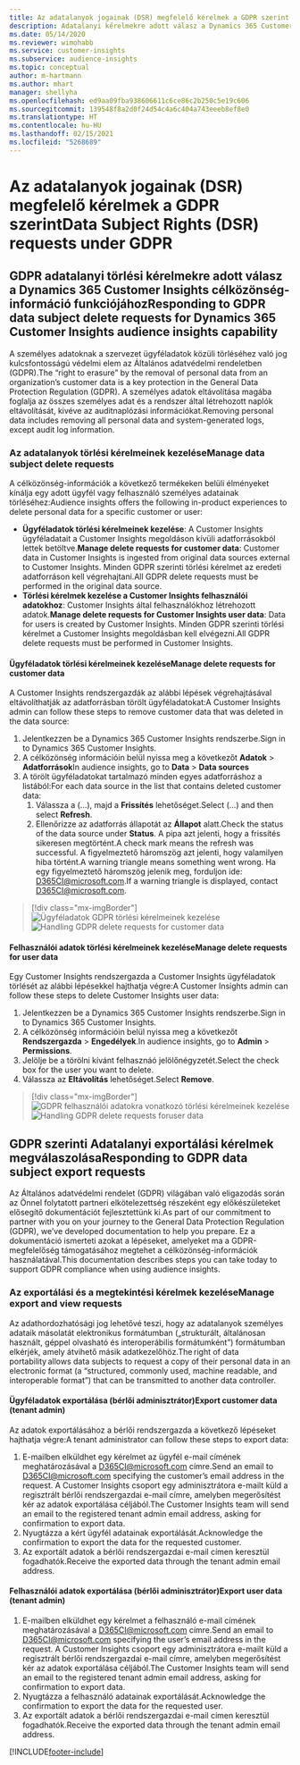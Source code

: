 ```yaml
---
title: Az adatalanyok jogainak (DSR) megfelelő kérelmek a GDPR szerint | Microsoft Docs
description: Adatalanyi kérelmekre adott válasz a Dynamics 365 Customer Insights célközönség-információ funkciójához.
ms.date: 05/14/2020
ms.reviewer: wimohabb
ms.service: customer-insights
ms.subservice: audience-insights
ms.topic: conceptual
author: m-hartmann
ms.author: mhart
manager: shellyha
ms.openlocfilehash: ed9aa09fba938606611c6ce86c2b250c5e19c606
ms.sourcegitcommit: 139548f8a2d0f24d54c4a6c404a743eeeb8ef8e0
ms.translationtype: HT
ms.contentlocale: hu-HU
ms.lasthandoff: 02/15/2021
ms.locfileid: "5268689"
---
```

# <a name="data-subject-rights-dsr-requests-under-gdpr"></a><span data-ttu-id="815e1-103">Az adatalanyok jogainak (DSR) megfelelő kérelmek a GDPR szerint</span><span class="sxs-lookup"><span data-stu-id="815e1-103">Data Subject Rights (DSR) requests under GDPR</span></span>

## <a name="responding-to-gdpr-data-subject-delete-requests-for-dynamics-365-customer-insights-audience-insights-capability"></a><span data-ttu-id="815e1-104">GDPR adatalanyi törlési kérelmekre adott válasz a Dynamics 365 Customer Insights célközönség-információ funkciójához</span><span class="sxs-lookup"><span data-stu-id="815e1-104">Responding to GDPR data subject delete requests for Dynamics 365 Customer Insights audience insights capability</span></span>

<span data-ttu-id="815e1-105">A személyes adatoknak a szervezet ügyféladatok közüli törléséhez való jog kulcsfontosságú védelmi elem az Általános adatvédelmi rendeletben (GDPR).</span><span class="sxs-lookup"><span data-stu-id="815e1-105">The “right to erasure” by the removal of personal data from an organization’s customer data is a key protection in the General Data Protection Regulation (GDPR).</span></span> <span data-ttu-id="815e1-106">A személyes adatok eltávolítása magába foglalja az összes személyes adat és a rendszer által létrehozott naplók eltávolítását, kivéve az auditnaplózási információkat.</span><span class="sxs-lookup"><span data-stu-id="815e1-106">Removing personal data includes removing all personal data and system-generated logs, except audit log information.</span></span>

### <a name="manage-data-subject-delete-requests"></a><span data-ttu-id="815e1-107">Az adatalanyok törlési kérelmeinek kezelése</span><span class="sxs-lookup"><span data-stu-id="815e1-107">Manage data subject delete requests</span></span>

<span data-ttu-id="815e1-108">A célközönség-információk a következő termékeken belüli élményeket kínálja egy adott ügyfél vagy felhasználó személyes adatainak törléséhez:</span><span class="sxs-lookup"><span data-stu-id="815e1-108">Audience insights offers the following in-product experiences to delete personal data for a specific customer or user:</span></span>

- <span data-ttu-id="815e1-109">**Ügyféladatok törlési kérelmeinek kezelése**: A Customer Insights ügyféladatait a Customer Insights megoldáson kívüli adatforrásokból lettek betöltve.</span><span class="sxs-lookup"><span data-stu-id="815e1-109">**Manage delete requests for customer data**: Customer data in Customer Insights is ingested from original data sources external to Customer Insights.</span></span> <span data-ttu-id="815e1-110">Minden GDPR szerinti törlési kérelmet az eredeti adatforráson kell végrehajtani.</span><span class="sxs-lookup"><span data-stu-id="815e1-110">All GDPR delete requests must be performed in the original data source.</span></span>
- <span data-ttu-id="815e1-111">**Törlési kérelmek kezelése a Customer Insights felhasználói adatokhoz**: Customer Insights által felhasználókhoz létrehozott adatok.</span><span class="sxs-lookup"><span data-stu-id="815e1-111">**Manage delete requests for Customer Insights user data**: Data for users is created by Customer Insights.</span></span> <span data-ttu-id="815e1-112">Minden GDPR szerinti törlési kérelmet a Customer Insights megoldásban kell elvégezni.</span><span class="sxs-lookup"><span data-stu-id="815e1-112">All GDPR delete requests must be performed in Customer Insights.</span></span>

#### <a name="manage-delete-requests-for-customer-data"></a><span data-ttu-id="815e1-113">Ügyféladatok törlési kérelmeinek kezelése</span><span class="sxs-lookup"><span data-stu-id="815e1-113">Manage delete requests for customer data</span></span>

<span data-ttu-id="815e1-114">A Customer Insights rendszergazdák az alábbi lépések végrehajtásával eltávolíthatják az adatforrásban törölt ügyféladatokat:</span><span class="sxs-lookup"><span data-stu-id="815e1-114">A Customer Insights admin can follow these steps to remove customer data that was deleted in the data source:</span></span>

1. <span data-ttu-id="815e1-115">Jelentkezzen be a Dynamics 365 Customer Insights rendszerbe.</span><span class="sxs-lookup"><span data-stu-id="815e1-115">Sign in to Dynamics 365 Customer Insights.</span></span>
2. <span data-ttu-id="815e1-116">A célközönség információin belül nyissa meg a következőt **Adatok** > **Adatforrások**</span><span class="sxs-lookup"><span data-stu-id="815e1-116">In audience insights, go to **Data** > **Data sources**</span></span>
3. <span data-ttu-id="815e1-117">A törölt ügyféladatokat tartalmazó minden egyes adatforráshoz a listából:</span><span class="sxs-lookup"><span data-stu-id="815e1-117">For each data source in the list that contains deleted customer data:</span></span>
   1. <span data-ttu-id="815e1-118">Válassza a (...), majd a **Frissítés** lehetőséget.</span><span class="sxs-lookup"><span data-stu-id="815e1-118">Select (...) and then select **Refresh**.</span></span>
   2. <span data-ttu-id="815e1-119">Ellenőrizze az adatforrás állapotát az **Állapot** alatt.</span><span class="sxs-lookup"><span data-stu-id="815e1-119">Check the status of the data source under **Status**.</span></span> <span data-ttu-id="815e1-120">A pipa azt jelenti, hogy a frissítés sikeresen megtörtént.</span><span class="sxs-lookup"><span data-stu-id="815e1-120">A check mark means the refresh was successful.</span></span> <span data-ttu-id="815e1-121">A figyelmeztető háromszög azt jelenti, hogy valamilyen hiba történt.</span><span class="sxs-lookup"><span data-stu-id="815e1-121">A warning triangle means something went wrong.</span></span> <span data-ttu-id="815e1-122">Ha egy figyelmeztető háromszög jelenik meg, forduljon ide: D365CI@microsoft.com.</span><span class="sxs-lookup"><span data-stu-id="815e1-122">If a warning triangle is displayed, contact D365CI@microsoft.com.</span></span>

> [!div class="mx-imgBorder"]
> <span data-ttu-id="815e1-123">![Ügyféladatok GDPR törlési kérelmeinek kezelése](media/gdpr-data-sources.png "Ügyféladatok GDPR törlési kérelmeinek kezelése")</span><span class="sxs-lookup"><span data-stu-id="815e1-123">![Handling GDPR delete requests for customer data](media/gdpr-data-sources.png "Handling GDPR delete requests for customer data")</span></span>

#### <a name="manage-delete-requests-for-user-data"></a><span data-ttu-id="815e1-124">Felhasználói adatok törlési kérelmeinek kezelése</span><span class="sxs-lookup"><span data-stu-id="815e1-124">Manage delete requests for user data</span></span>

<span data-ttu-id="815e1-125">Egy Customer Insights rendszergazda a Customer Insights ügyféladatok törlését az alábbi lépésekkel hajthatja végre:</span><span class="sxs-lookup"><span data-stu-id="815e1-125">A Customer Insights admin can follow these steps to delete Customer Insights user data:</span></span>

1. <span data-ttu-id="815e1-126">Jelentkezzen be a Dynamics 365 Customer Insights rendszerbe.</span><span class="sxs-lookup"><span data-stu-id="815e1-126">Sign in to Dynamics 365 Customer Insights.</span></span>
2. <span data-ttu-id="815e1-127">A célközönség információin belül nyissa meg a következőt **Rendszergazda** > **Engedélyek**.</span><span class="sxs-lookup"><span data-stu-id="815e1-127">In audience insights, go to **Admin** > **Permissions**.</span></span>
3. <span data-ttu-id="815e1-128">Jelölje be a törölni kívánt felhasznáó jelölőnégyzetét.</span><span class="sxs-lookup"><span data-stu-id="815e1-128">Select the check box for the user you want to delete.</span></span>
4. <span data-ttu-id="815e1-129">Válassza az **Eltávolítás** lehetőséget.</span><span class="sxs-lookup"><span data-stu-id="815e1-129">Select **Remove**.</span></span>

> [!div class="mx-imgBorder"]
> <span data-ttu-id="815e1-130">![GDPR felhasználói adatokra vonatkozó törlési kérelmeinek kezelése](media/gdpr-permissions.png "GDPR felhasználói adatokra vonatkozó törlési kérelmeinek kezelése")</span><span class="sxs-lookup"><span data-stu-id="815e1-130">![Handling GDPR delete requests foruser data](media/gdpr-permissions.png "Handling GDPR delete requests for user data")</span></span>

## <a name="responding-to-gdpr-data-subject-export-requests"></a><span data-ttu-id="815e1-131">GDPR szerinti Adatalanyi exportálási kérelmek megválaszolása</span><span class="sxs-lookup"><span data-stu-id="815e1-131">Responding to GDPR data subject export requests</span></span>

<span data-ttu-id="815e1-132">Az Általános adatvédelmi rendelet (GDPR) világában való eligazodás során az Önnel folytatott partneri elkötelezettség részeként egy előkészületeket elősegítő dokumentációt fejlesztettünk ki.</span><span class="sxs-lookup"><span data-stu-id="815e1-132">As part of our commitment to partner with you on your journey to the General Data Protection Regulation (GDPR), we’ve developed documentation to help you prepare.</span></span> <span data-ttu-id="815e1-133">Ez a dokumentáció ismerteti azokat a lépéseket, amelyeket ma a GDPR-megfelelőség támogatásához megtehet a célközönség-információk használatával.</span><span class="sxs-lookup"><span data-stu-id="815e1-133">This documentation describes steps you can take today to support GDPR compliance when using audience insights.</span></span>

### <a name="manage-export-and-view-requests"></a><span data-ttu-id="815e1-134">Az exportálási és a megtekintési kérelmek kezelése</span><span class="sxs-lookup"><span data-stu-id="815e1-134">Manage export and view requests</span></span>

<span data-ttu-id="815e1-135">Az adathordozhatósági jog lehetővé teszi, hogy az adatalanyok személyes adataik másolatát elektronikus formátumban („strukturált, általánosan használt, géppel olvasható és interoperábilis formátumként”) formátumban elkérjék, amely átvihető másik adatkezelőhöz.</span><span class="sxs-lookup"><span data-stu-id="815e1-135">The right of data portability allows data subjects to request a copy of their personal data in an electronic format (a “structured, commonly used, machine readable, and interoperable format”) that can be transmitted to another data controller.</span></span>

#### <a name="export-customer-data-tenant-admin"></a><span data-ttu-id="815e1-136">Ügyféladatok exportálása (bérlői adminisztrátor)</span><span class="sxs-lookup"><span data-stu-id="815e1-136">Export customer data (tenant admin)</span></span>

<span data-ttu-id="815e1-137">Az adatok exportálásához a bérlői rendszergazda a következő lépéseket hajthatja végre:</span><span class="sxs-lookup"><span data-stu-id="815e1-137">A tenant administrator can follow these steps to export data:</span></span>

1. <span data-ttu-id="815e1-138">E-mailben elküldhet egy kérelmet az ügyfél e-mail címének meghatározásával a D365CI@microsoft.com címre.</span><span class="sxs-lookup"><span data-stu-id="815e1-138">Send an email to D365CI@microsoft.com specifying the customer’s email address in the request.</span></span> <span data-ttu-id="815e1-139">A Customer Insights csoport egy adminisztrátora e-mailt küld a regisztrált bérlői rendszergazdai e-mail címre, amelyben megerősítést kér az adatok exportálása céljából.</span><span class="sxs-lookup"><span data-stu-id="815e1-139">The Customer Insights team will send an email to the registered tenant admin email address, asking for confirmation to export data.</span></span>
2. <span data-ttu-id="815e1-140">Nyugtázza a kért ügyfél adatainak exportálását.</span><span class="sxs-lookup"><span data-stu-id="815e1-140">Acknowledge the confirmation to export the data for the requested customer.</span></span>
3. <span data-ttu-id="815e1-141">Az exportált adatok a bérlői rendszergazdai e-mail címen keresztül fogadhatók.</span><span class="sxs-lookup"><span data-stu-id="815e1-141">Receive the exported data through the tenant admin email address.</span></span>

#### <a name="export-user-data-tenant-admin"></a><span data-ttu-id="815e1-142">Felhasználói adatok exportálása (bérlői adminisztrátor)</span><span class="sxs-lookup"><span data-stu-id="815e1-142">Export user data (tenant admin)</span></span>

1. <span data-ttu-id="815e1-143">E-mailben elküldhet egy kérelmet a felhasználó e-mail címének meghatározásával a D365CI@microsoft.com címre.</span><span class="sxs-lookup"><span data-stu-id="815e1-143">Send an email to D365CI@microsoft.com specifying the user’s email address in the request.</span></span> <span data-ttu-id="815e1-144">A Customer Insights csoport egy adminisztrátora e-mailt küld a regisztrált bérlői rendszergazdai e-mail címre, amelyben megerősítést kér az adatok exportálása céljából.</span><span class="sxs-lookup"><span data-stu-id="815e1-144">The Customer Insights team will send an email to the registered tenant admin email address, asking for confirmation to export data.</span></span>
2. <span data-ttu-id="815e1-145">Nyugtázza a felhasználó adatainak exportálását.</span><span class="sxs-lookup"><span data-stu-id="815e1-145">Acknowledge the confirmation to export the data for the requested user.</span></span>
3. <span data-ttu-id="815e1-146">Az exportált adatok a bérlői rendszergazdai e-mail címen keresztül fogadhatók.</span><span class="sxs-lookup"><span data-stu-id="815e1-146">Receive the exported data through the tenant admin email address.</span></span>


[!INCLUDE[footer-include](../includes/footer-banner.md)]
